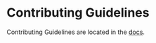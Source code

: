 # Contributing Guidelines

Contributing Guidelines are located in the [docs](https://docs.nautobot.com/projects/core/en/stable/development/core/#contributing).
